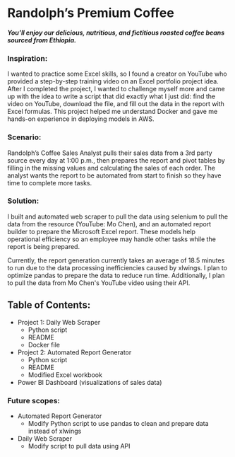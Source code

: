# Randolph’s Premium Coffee 
***You’ll enjoy our delicious, nutritious, and fictitious roasted coffee beans sourced from Ethiopia.***



### Inspiration:

I wanted to practice some Excel skills, so I found a creator on YouTube who provided a step-by-step training video on an Excel portfolio project idea. After I completed the project, I wanted to challenge myself more and came up with the idea to write a script that did exactly what I just did: find the video on YouTube, download the file, and fill out the data in the report with Excel formulas. This project helped me understand Docker and gave me hands-on experience in deploying models in AWS.

### Scenario:

Randolph’s Coffee Sales Analyst pulls their sales data from a 3rd party source every day at 1:00 p.m., then prepares the report and pivot tables by filling in the missing values and calculating the sales of each order. The analyst wants the report to be automated from start to finish so they have time to complete more tasks.

### Solution: 

I built and automated web scraper to pull the data using selenium to pull the data from the resource (YouTube: Mo Chen), and an automated report builder to prepare the Microsoft Excel report. These models help operational efficiency so an employee may handle other tasks while the report is being prepared. 

Currently, the report generation currently takes an average of 18.5 minutes to run due to the data processing inefficiencies caused by xlwings. I plan to optimize pandas to prepare the data to reduce run time. Additionally, I plan to pull the data from Mo Chen's YouTube video using their API.


## Table of Contents:
  - Project 1: Daily Web Scraper
    - Python script
    - README
    - Docker file
  - Project 2: Automated Report Generator
    - Python script
    - README
    - Modified Excel workbook
  - Power BI Dashboard (visualizations of sales data)


### Future scopes:
- Automated Report Generator
    - Modify Python script to use pandas to clean and prepare data instead of xlwings
- Daily Web Scraper
    - Modify script to pull data using API


